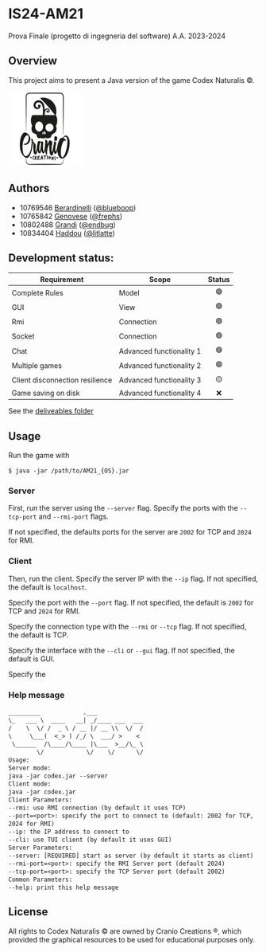 # IS24-AM21
Prova Finale (progetto di ingegneria del software) A.A. 2023-2024



## Overview
 This project aims to present a Java version of the game Codex Naturalis ©. 
 
 ![Publisher](img/publisher.png)



## Authors
- 10769546 [Berardinelli](10769546@polimi.it)  ([@blueboop](https://github.com/blooplum))
- 10765842 [Genovese](francesco1.genovese@mail.polimi.it) ([@frephs](https://github.com/frephs))
- 10802488 [Grandi](federico1.grandi@mail.polimi.it) ([@endbug](https://github.com/endbug))
- 10834404 [Haddou](hamza.haddou@mail.polimi.it) ([@litlatte](https://github.com/litlatte))


## Development status:

| Requirement | Scope| Status |
|-------------|---|:-------:|
| Complete Rules | Model| 🟢 |
| GUI | View |🟢 |
| Rmi  | Connection | 🟢 |
| Socket | Connection| 🟢 | 
| Chat | Advanced functionality 1 | 🟢|
| Multiple games  | Advanced functionality 2| 🟢
| Client disconnection resilience |Advanced functionality 3 | 🟡|
| Game saving on disk | Advanced functionality 4 | ❌ |

See the [deliveables folder](deliveries)

## Usage
Run the game with
```
$ java -jar /path/to/AM21_{OS}.jar
```
### Server
First, run the server using the `--server` flag. Specify the ports with the `--tcp-port` and `--rmi-port` flags.

If not specified, the defaults ports for the server are `2002` for TCP and `2024` for RMI.

### Client 
Then, run the client. Specify the server IP with the `--ip` flag. If not specified, the default is `localhost`. 

Specify the port with the `--port` flag. If not specified, the default is `2002` for TCP and `2024` for RMI.

Specify the connection type with the `--rmi` or `--tcp` flag. If not specified, the default is TCP.

Specify the interface with the `--cli` or `--gui` flag. If not specified, the default is GUI.

Specify the 




### Help message
```$ java -jar AM21_linux.jar --help
_________            .___              
\_   ___ \  ____   __| _/____ ___  ___ 
/    \  \/ /  _ \ / __ |/ __ \\  \/  / 
\     \___(  <_> ) /_/ \  ___/ >    <  
 \______  /\____/\____ |\___  >__/\_ \ 
        \/            \/    \/      \/ 
Usage: 
Server mode: 
java -jar codex.jar --server
Client mode: 
java -jar codex.jar
Client Parameters: 
--rmi: use RMI connection (by default it uses TCP)
--port=<port>: specify the port to connect to (default: 2002 for TCP, 2024 for RMI)
--ip: the IP address to connect to
--cli: use TUI client (by default it uses GUI)
Server Parameters: 
--server: [REQUIRED] start as server (by default it starts as client)
--rmi-port=<port>: specify the RMI Server port (default 2024)
--tcp-port=<port>: specify the TCP Server port (default 2002)
Common Parameters: 
--help: print this help message
```

## License
All rights to Codex Naturalis © are owned by Cranio Creations ®, which provided the graphical resources to be used for educational purposes only.
